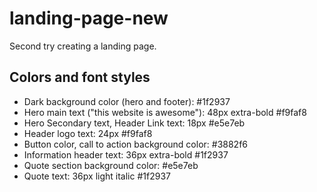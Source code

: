 # landing-page-new

Second try creating a landing page.

## Colors and font styles

- Dark background color (hero and footer): #1f2937
- Hero main text ("this website is awesome"): 48px extra-bold #f9faf8
- Hero Secondary text, Header Link text: 18px #e5e7eb
- Header logo text: 24px #f9faf8
- Button color, call to action background color: #3882f6
- Information header text: 36px extra-bold #1f2937
- Quote section background color: #e5e7eb
- Quote text: 36px light italic #1f2937



